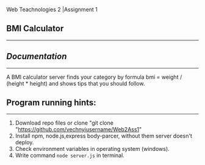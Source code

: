 Web Teachnologies 2 |Assignment 1

BMI Calculator
---
---
***Documentation***
---
---
A BMI calculator server finds your category
by formula bmi = weight / (height * height)
and shows tips that you should follow.

Program running hints:
---
---
1. Download repo files or clone "git clone "https://github.com/vechnyiusername/Web2Ass1"
2. Install npm, node.js,express body-parcer, without them server doesn't deploy.
3. Check environment variables in operating system (windows).
4. Write command `node server.js` in terminal.